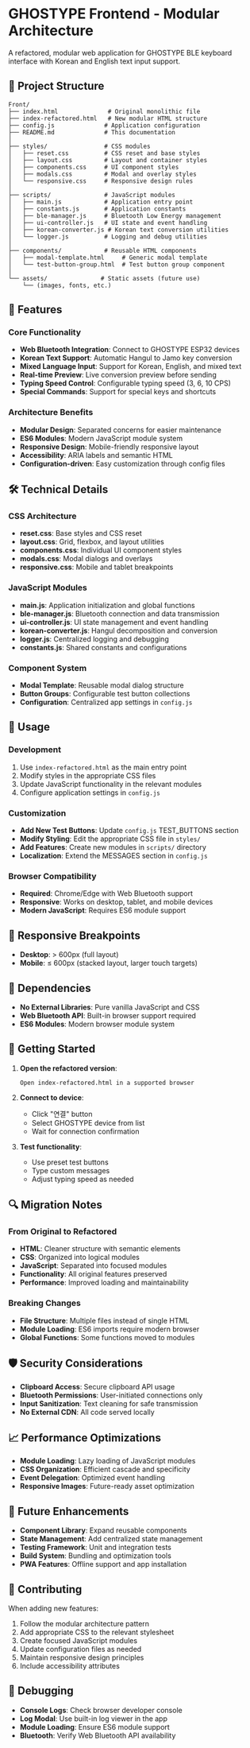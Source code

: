 # GHOSTYPE Frontend - Modular Architecture

A refactored, modular web application for GHOSTYPE BLE keyboard interface with Korean and English text input support.

## 📁 Project Structure

```
Front/
├── index.html              # Original monolithic file
├── index-refactored.html   # New modular HTML structure
├── config.js              # Application configuration
├── README.md              # This documentation
│
├── styles/                # CSS modules
│   ├── reset.css          # CSS reset and base styles
│   ├── layout.css         # Layout and container styles
│   ├── components.css     # UI component styles
│   ├── modals.css         # Modal and overlay styles
│   └── responsive.css     # Responsive design rules
│
├── scripts/               # JavaScript modules
│   ├── main.js            # Application entry point
│   ├── constants.js       # Application constants
│   ├── ble-manager.js     # Bluetooth Low Energy management
│   ├── ui-controller.js   # UI state and event handling
│   ├── korean-converter.js # Korean text conversion utilities
│   └── logger.js          # Logging and debug utilities
│
├── components/            # Reusable HTML components
│   ├── modal-template.html     # Generic modal template
│   └── test-button-group.html  # Test button group component
│
└── assets/               # Static assets (future use)
    └── (images, fonts, etc.)
```

## 🚀 Features

### Core Functionality
- **Web Bluetooth Integration**: Connect to GHOSTYPE ESP32 devices
- **Korean Text Support**: Automatic Hangul to Jamo key conversion
- **Mixed Language Input**: Support for Korean, English, and mixed text
- **Real-time Preview**: Live conversion preview before sending
- **Typing Speed Control**: Configurable typing speed (3, 6, 10 CPS)
- **Special Commands**: Support for special keys and shortcuts

### Architecture Benefits
- **Modular Design**: Separated concerns for easier maintenance
- **ES6 Modules**: Modern JavaScript module system
- **Responsive Design**: Mobile-friendly responsive layout
- **Accessibility**: ARIA labels and semantic HTML
- **Configuration-driven**: Easy customization through config files

## 🛠️ Technical Details

### CSS Architecture
- **reset.css**: Base styles and CSS reset
- **layout.css**: Grid, flexbox, and layout utilities
- **components.css**: Individual UI component styles
- **modals.css**: Modal dialogs and overlays
- **responsive.css**: Mobile and tablet breakpoints

### JavaScript Modules
- **main.js**: Application initialization and global functions
- **ble-manager.js**: Bluetooth connection and data transmission
- **ui-controller.js**: UI state management and event handling
- **korean-converter.js**: Hangul decomposition and conversion
- **logger.js**: Centralized logging and debugging
- **constants.js**: Shared constants and configurations

### Component System
- **Modal Template**: Reusable modal dialog structure
- **Button Groups**: Configurable test button collections
- **Configuration**: Centralized app settings in `config.js`

## 🔧 Usage

### Development
1. Use `index-refactored.html` as the main entry point
2. Modify styles in the appropriate CSS files
3. Update JavaScript functionality in the relevant modules
4. Configure application settings in `config.js`

### Customization
- **Add New Test Buttons**: Update `config.js` TEST_BUTTONS section
- **Modify Styling**: Edit the appropriate CSS file in `styles/`
- **Add Features**: Create new modules in `scripts/` directory
- **Localization**: Extend the MESSAGES section in `config.js`

### Browser Compatibility
- **Required**: Chrome/Edge with Web Bluetooth support
- **Responsive**: Works on desktop, tablet, and mobile devices
- **Modern JavaScript**: Requires ES6 module support

## 📱 Responsive Breakpoints

- **Desktop**: > 600px (full layout)
- **Mobile**: ≤ 600px (stacked layout, larger touch targets)

## 🔗 Dependencies

- **No External Libraries**: Pure vanilla JavaScript and CSS
- **Web Bluetooth API**: Built-in browser support required
- **ES6 Modules**: Modern browser module system

## 🚦 Getting Started

1. **Open the refactored version**:
   ```
   Open index-refactored.html in a supported browser
   ```

2. **Connect to device**:
   - Click "연결" button
   - Select GHOSTYPE device from list
   - Wait for connection confirmation

3. **Test functionality**:
   - Use preset test buttons
   - Type custom messages
   - Adjust typing speed as needed

## 🔍 Migration Notes

### From Original to Refactored
- **HTML**: Cleaner structure with semantic elements
- **CSS**: Organized into logical modules
- **JavaScript**: Separated into focused modules
- **Functionality**: All original features preserved
- **Performance**: Improved loading and maintainability

### Breaking Changes
- **File Structure**: Multiple files instead of single HTML
- **Module Loading**: ES6 imports require modern browser
- **Global Functions**: Some functions moved to modules

## 🛡️ Security Considerations

- **Clipboard Access**: Secure clipboard API usage
- **Bluetooth Permissions**: User-initiated connections only
- **Input Sanitization**: Text cleaning for safe transmission
- **No External CDN**: All code served locally

## 📈 Performance Optimizations

- **Module Loading**: Lazy loading of JavaScript modules
- **CSS Organization**: Efficient cascade and specificity
- **Event Delegation**: Optimized event handling
- **Responsive Images**: Future-ready asset optimization

## 🔮 Future Enhancements

- **Component Library**: Expand reusable components
- **State Management**: Add centralized state management
- **Testing Framework**: Unit and integration tests
- **Build System**: Bundling and optimization tools
- **PWA Features**: Offline support and app installation

## 📝 Contributing

When adding new features:
1. Follow the modular architecture pattern
2. Add appropriate CSS to the relevant stylesheet
3. Create focused JavaScript modules
4. Update configuration files as needed
5. Maintain responsive design principles
6. Include accessibility attributes

## 🐛 Debugging

- **Console Logs**: Check browser developer console
- **Log Modal**: Use built-in log viewer in the app
- **Module Loading**: Ensure ES6 module support
- **Bluetooth**: Verify Web Bluetooth API availability